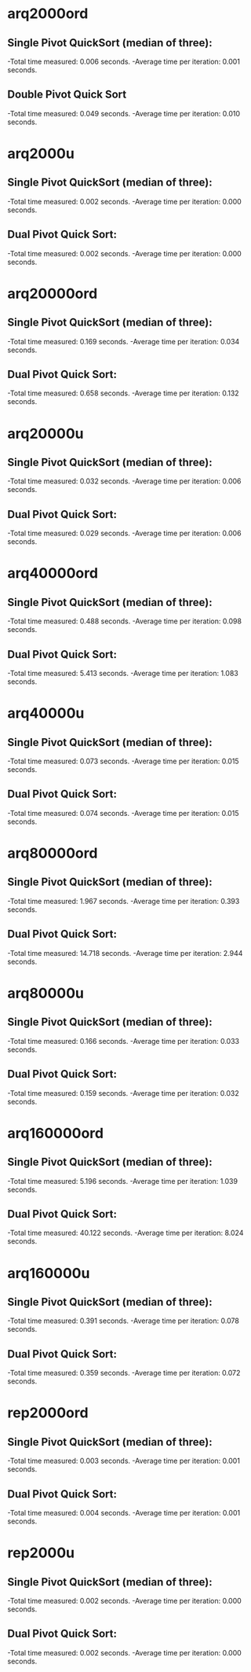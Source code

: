 # arq2000ord
## Single Pivot QuickSort (median of three):
  -Total time measured: 0.006 seconds.
  -Average time per iteration: 0.001 seconds.

## Double Pivot Quick Sort
  -Total time measured: 0.049 seconds.
  -Average time per iteration: 0.010 seconds.
# arq2000u
## Single Pivot QuickSort (median of three):
  -Total time measured: 0.002 seconds.
  -Average time per iteration: 0.000 seconds.

## Dual Pivot Quick Sort:
  -Total time measured: 0.002 seconds.
  -Average time per iteration: 0.000 seconds.
  
# arq20000ord
## Single Pivot QuickSort (median of three):
  -Total time measured: 0.169 seconds.
  -Average time per iteration: 0.034 seconds.

## Dual Pivot Quick Sort:
  -Total time measured: 0.658 seconds.
  -Average time per iteration: 0.132 seconds.

# arq20000u
## Single Pivot QuickSort (median of three):
  -Total time measured: 0.032 seconds.
  -Average time per iteration: 0.006 seconds.

## Dual Pivot Quick Sort:
  -Total time measured: 0.029 seconds.
  -Average time per iteration: 0.006 seconds.

# arq40000ord
## Single Pivot QuickSort (median of three):
  -Total time measured: 0.488 seconds.
  -Average time per iteration: 0.098 seconds.

## Dual Pivot Quick Sort:
  -Total time measured: 5.413 seconds.
  -Average time per iteration: 1.083 seconds.

# arq40000u
## Single Pivot QuickSort (median of three):
  -Total time measured: 0.073 seconds.
  -Average time per iteration: 0.015 seconds.

## Dual Pivot Quick Sort:
  -Total time measured: 0.074 seconds.
  -Average time per iteration: 0.015 seconds.

# arq80000ord
## Single Pivot QuickSort (median of three):
  -Total time measured: 1.967 seconds.
  -Average time per iteration: 0.393 seconds.

## Dual Pivot Quick Sort:
  -Total time measured: 14.718 seconds.
  -Average time per iteration: 2.944 seconds.

# arq80000u
## Single Pivot QuickSort (median of three):
  -Total time measured: 0.166 seconds.
  -Average time per iteration: 0.033 seconds.

## Dual Pivot Quick Sort:
  -Total time measured: 0.159 seconds.
  -Average time per iteration: 0.032 seconds.

# arq160000ord
## Single Pivot QuickSort (median of three):
  -Total time measured: 5.196 seconds.
  -Average time per iteration: 1.039 seconds.

## Dual Pivot Quick Sort:
  -Total time measured: 40.122 seconds.
  -Average time per iteration: 8.024 seconds.

# arq160000u
## Single Pivot QuickSort (median of three):
  -Total time measured: 0.391 seconds.
  -Average time per iteration: 0.078 seconds.

## Dual Pivot Quick Sort:
  -Total time measured: 0.359 seconds.
  -Average time per iteration: 0.072 seconds.

# rep2000ord
## Single Pivot QuickSort (median of three):
  -Total time measured: 0.003 seconds.
  -Average time per iteration: 0.001 seconds.

## Dual Pivot Quick Sort:
  -Total time measured: 0.004 seconds.
  -Average time per iteration: 0.001 seconds.

# rep2000u
## Single Pivot QuickSort (median of three):
  -Total time measured: 0.002 seconds.
  -Average time per iteration: 0.000 seconds.

## Dual Pivot Quick Sort:
  -Total time measured: 0.002 seconds.
  -Average time per iteration: 0.000 seconds.